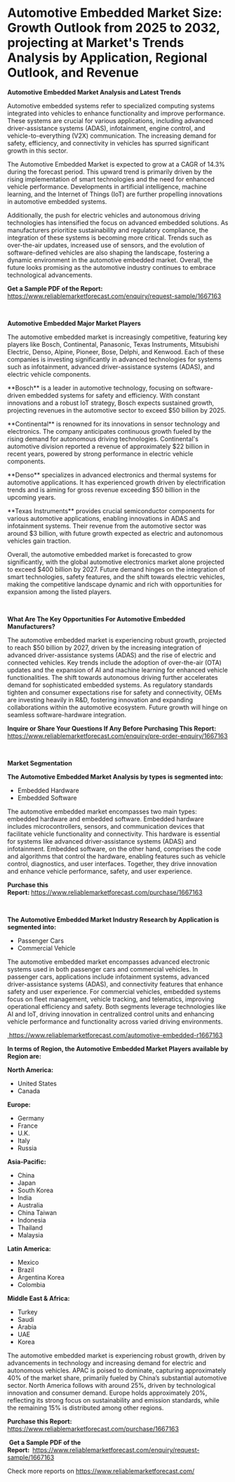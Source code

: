 <p><h1>Automotive Embedded Market Size: Growth Outlook from 2025 to 2032, projecting at Market's Trends Analysis by Application, Regional Outlook, and Revenue</h1></p><p><strong>Automotive Embedded Market Analysis and Latest Trends</strong></p>
<p><p>Automotive embedded systems refer to specialized computing systems integrated into vehicles to enhance functionality and improve performance. These systems are crucial for various applications, including advanced driver-assistance systems (ADAS), infotainment, engine control, and vehicle-to-everything (V2X) communication. The increasing demand for safety, efficiency, and connectivity in vehicles has spurred significant growth in this sector.</p><p>The Automotive Embedded Market is expected to grow at a CAGR of 14.3% during the forecast period. This upward trend is primarily driven by the rising implementation of smart technologies and the need for enhanced vehicle performance. Developments in artificial intelligence, machine learning, and the Internet of Things (IoT) are further propelling innovations in automotive embedded systems.</p><p>Additionally, the push for electric vehicles and autonomous driving technologies has intensified the focus on advanced embedded solutions. As manufacturers prioritize sustainability and regulatory compliance, the integration of these systems is becoming more critical. Trends such as over-the-air updates, increased use of sensors, and the evolution of software-defined vehicles are also shaping the landscape, fostering a dynamic environment in the automotive embedded market. Overall, the future looks promising as the automotive industry continues to embrace technological advancements.</p></p>
<p><strong>Get a Sample PDF of the Report:&nbsp;</strong> <a href="https://www.reliablemarketforecast.com/enquiry/request-sample/1667163?utm_campaign=2325&utm_medium=2&utm_source=Github&utm_content=ia&utm_term=06032025&utm_id=automotive-embedded">https://www.reliablemarketforecast.com/enquiry/request-sample/1667163</a></p>
<p>&nbsp;</p>
<p><strong>Automotive Embedded Major Market Players</strong></p>
<p><p>The automotive embedded market is increasingly competitive, featuring key players like Bosch, Continental, Panasonic, Texas Instruments, Mitsubishi Electric, Denso, Alpine, Pioneer, Bose, Delphi, and Kenwood. Each of these companies is investing significantly in advanced technologies for systems such as infotainment, advanced driver-assistance systems (ADAS), and electric vehicle components.</p><p>**Bosch** is a leader in automotive technology, focusing on software-driven embedded systems for safety and efficiency. With constant innovations and a robust IoT strategy, Bosch expects sustained growth, projecting revenues in the automotive sector to exceed $50 billion by 2025.</p><p>**Continental** is renowned for its innovations in sensor technology and electronics. The company anticipates continuous growth fueled by the rising demand for autonomous driving technologies. Continental's automotive division reported a revenue of approximately $22 billion in recent years, powered by strong performance in electric vehicle components.</p><p>**Denso** specializes in advanced electronics and thermal systems for automotive applications. It has experienced growth driven by electrification trends and is aiming for gross revenue exceeding $50 billion in the upcoming years.</p><p>**Texas Instruments** provides crucial semiconductor components for various automotive applications, enabling innovations in ADAS and infotainment systems. Their revenue from the automotive sector was around $3 billion, with future growth expected as electric and autonomous vehicles gain traction.</p><p>Overall, the automotive embedded market is forecasted to grow significantly, with the global automotive electronics market alone projected to exceed $400 billion by 2027. Future demand hinges on the integration of smart technologies, safety features, and the shift towards electric vehicles, making the competitive landscape dynamic and rich with opportunities for expansion among the listed players.</p></p>
<p>&nbsp;</p>
<p><strong>What Are The Key Opportunities For Automotive Embedded Manufacturers?</strong></p>
<p><p>The automotive embedded market is experiencing robust growth, projected to reach $50 billion by 2027, driven by the increasing integration of advanced driver-assistance systems (ADAS) and the rise of electric and connected vehicles. Key trends include the adoption of over-the-air (OTA) updates and the expansion of AI and machine learning for enhanced vehicle functionalities. The shift towards autonomous driving further accelerates demand for sophisticated embedded systems. As regulatory standards tighten and consumer expectations rise for safety and connectivity, OEMs are investing heavily in R&D, fostering innovation and expanding collaborations within the automotive ecosystem. Future growth will hinge on seamless software-hardware integration.</p></p>
<p><strong>Inquire or Share Your Questions If Any Before Purchasing This Report:</strong> <a href="https://www.reliablemarketforecast.com/enquiry/pre-order-enquiry/1667163?utm_campaign=2325&utm_medium=2&utm_source=Github&utm_content=ia&utm_term=06032025&utm_id=automotive-embedded">https://www.reliablemarketforecast.com/enquiry/pre-order-enquiry/1667163</a></p>
<p>&nbsp;</p>
<p><strong>Market Segmentation</strong></p>
<p><strong>The Automotive Embedded Market Analysis by types is segmented into:</strong></p>
<p><ul><li>Embedded Hardware</li><li>Embedded Software</li></ul></p>
<p><p>The automotive embedded market encompasses two main types: embedded hardware and embedded software. Embedded hardware includes microcontrollers, sensors, and communication devices that facilitate vehicle functionality and connectivity. This hardware is essential for systems like advanced driver-assistance systems (ADAS) and infotainment. Embedded software, on the other hand, comprises the code and algorithms that control the hardware, enabling features such as vehicle control, diagnostics, and user interfaces. Together, they drive innovation and enhance vehicle performance, safety, and user experience.</p></p>
<p><strong>Purchase this Report:&nbsp;</strong><a href="https://www.reliablemarketforecast.com/purchase/1667163?utm_campaign=2325&utm_medium=2&utm_source=Github&utm_content=ia&utm_term=06032025&utm_id=automotive-embedded">https://www.reliablemarketforecast.com/purchase/1667163</a></p>
<p>&nbsp;</p>
<p><strong>The Automotive Embedded Market Industry Research by Application is segmented into:</strong></p>
<p><ul><li>Passenger Cars</li><li>Commercial Vehicle</li></ul></p>
<p><p>The automotive embedded market encompasses advanced electronic systems used in both passenger cars and commercial vehicles. In passenger cars, applications include infotainment systems, advanced driver-assistance systems (ADAS), and connectivity features that enhance safety and user experience. For commercial vehicles, embedded systems focus on fleet management, vehicle tracking, and telematics, improving operational efficiency and safety. Both segments leverage technologies like AI and IoT, driving innovation in centralized control units and enhancing vehicle performance and functionality across varied driving environments.</p></p>
<p><a href="https://www.reliablemarketforecast.com/automotive-embedded-r1667163?utm_campaign=2325&utm_medium=2&utm_source=Github&utm_content=ia&utm_term=06032025&utm_id=automotive-embedded">&nbsp;https://www.reliablemarketforecast.com/automotive-embedded-r1667163</a></p>
<p><strong>In terms of Region, the Automotive Embedded Market Players available by Region are:</strong></p>
<p>
    <p> <strong> North America: </strong>
        <ul>
            <li>United States</li>
            <li>Canada</li>
        </ul>
        </p> 
    <p> <strong> Europe: </strong>
        <ul>
            <li>Germany</li>
            <li>France</li>
            <li>U.K.</li>
            <li>Italy</li>
            <li>Russia</li>
        </ul>
        </p> 
    <p> <strong> Asia-Pacific: </strong>
        <ul>
            <li>China</li>
            <li>Japan</li>
            <li>South Korea</li>
            <li>India</li>
            <li>Australia</li>
            <li>China Taiwan</li>
            <li>Indonesia</li>
            <li>Thailand</li>
            <li>Malaysia</li>
        </ul>
        </p> 
    <p> <strong> Latin America: </strong>
        <ul>
            <li>Mexico</li>
            <li>Brazil</li>
            <li>Argentina Korea</li>
            <li>Colombia</li>
        </ul>
        </p> 
    <p> <strong> Middle East & Africa: </strong>
        <ul>
            <li>Turkey</li>
            <li>Saudi</li>
            <li>Arabia</li>
            <li>UAE</li>
            <li>Korea</li>
        </ul>
    </p>
    </p>
<p><p>The automotive embedded market is experiencing robust growth, driven by advancements in technology and increasing demand for electric and autonomous vehicles. APAC is poised to dominate, capturing approximately 40% of the market share, primarily fueled by China’s substantial automotive sector. North America follows with around 25%, driven by technological innovation and consumer demand. Europe holds approximately 20%, reflecting its strong focus on sustainability and emission standards, while the remaining 15% is distributed among other regions.</p></p>
<p><strong>Purchase this Report: </strong><a href="https://www.reliablemarketforecast.com/purchase/1667163?utm_campaign=2325&utm_medium=2&utm_source=Github&utm_content=ia&utm_term=06032025&utm_id=automotive-embedded">https://www.reliablemarketforecast.com/purchase/1667163</a></p>
<p>&nbsp;<strong>Get a Sample PDF of the Report:&nbsp;&nbsp;</strong><a href="https://www.reliablemarketforecast.com/enquiry/request-sample/1667163?utm_campaign=2325&utm_medium=2&utm_source=Github&utm_content=ia&utm_term=06032025&utm_id=automotive-embedded">https://www.reliablemarketforecast.com/enquiry/request-sample/1667163</a></p>
<p><strong></strong></p>
<p>Check more reports on <a href="https://www.reliablemarketforecast.com/?utm_campaign=2325&utm_medium=2&utm_source=Github&utm_content=ia&utm_term=06032025&utm_id=automotive-embedded">https://www.reliablemarketforecast.com/</a></p>